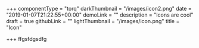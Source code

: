 +++
componentType = "torq"
darkThumbnail = "/images/icon2.png"
date = "2019-01-07T21:22:55+00:00"
demoLink = ""
description = "Icons are cool"
draft = true
githubLink = ""
lightThumbnail = "/images/icon.png"
title = "Icon"

+++
ffgsfdgsdfg